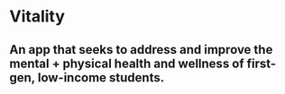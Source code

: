 # Vitality
## An app that seeks to address and improve the mental + physical health and wellness of first-gen, low-income students.
